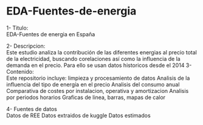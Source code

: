 # EDA-Fuentes-de-energia                        
1- Titulo:                        
EDA-Fuentes de energia en España                                      

2- Descripcion:                         
Este estudio analiza la contribución de las diferentes energias al precio total de la electricidad, buscando corelaciones así como la influencia de la demanda en el precio. Para ello se usan datos historicos desde el 2014
3- Contenido:                                                           
Este repositorio incluye:
    limpieza y procesamiento de datos 
    Analisis de la influencia del tipo de energía en el precio
    Analisis del consumo anual
    Comparativa de costes por instalacion, operativa y amortizacion
    Analisis por periodos horarios
    Graficas de linea, barras, mapas de calor
                         
4- Fuentes de datos                          
Datos de REE
Datos extraidos de kuggle
Datos estimados
